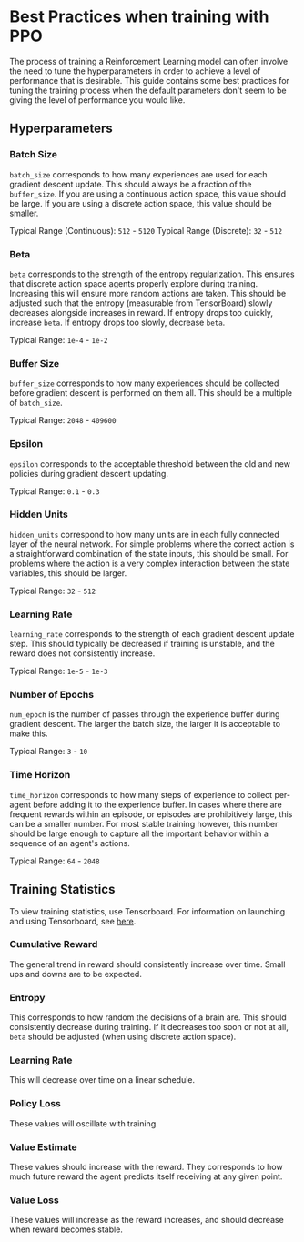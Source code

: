 # Best Practices when training with PPO

The process of training a Reinforcement Learning model can often involve the need to tune the hyperparameters in order to achieve 
a level of performance that is desirable. This guide contains some best practices for tuning the training process when the default
parameters don't seem to be giving the level of performance you would like.

## Hyperparameters

### Batch Size

`batch_size` corresponds to how many experiences are used for each gradient descent update. This should always be a fraction
of the `buffer_size`. If you are using a continuous action space, this value should be large. If you are using a discrete action space, this value should be smaller. 

Typical Range (Continuous): `512` - `5120`
Typical Range (Discrete): `32` - `512`


### Beta

`beta` corresponds to the strength of the entropy regularization. This ensures that discrete action space agents properly
explore during training. Increasing this will ensure more random actions are taken. This should be adjusted such that 
the entropy (measurable from TensorBoard) slowly decreases alongside increases in reward. If entropy drops too quickly,
increase `beta`. If entropy drops too slowly, decrease `beta`.

Typical Range: `1e-4` - `1e-2`

### Buffer Size

`buffer_size` corresponds to how many experiences should be collected before gradient descent is performed on them all.
This should be a multiple of `batch_size`. 

Typical Range: `2048` - `409600`

### Epsilon

`epsilon` corresponds to the acceptable threshold between the old and new policies during gradient descent updating.

Typical Range: `0.1` - `0.3`

### Hidden Units

`hidden_units` correspond to how many units are in each fully connected layer of the neural network. For simple problems
where the correct action is a straightforward combination of the state inputs, this should be small. For problems where
the action is a very complex interaction between the state variables, this should be larger.

Typical Range: `32` - `512`

### Learning Rate

`learning_rate` corresponds to the strength of each gradient descent update step. This should typically be decreased if
training is unstable, and the reward does not consistently increase.

Typical Range: `1e-5` - `1e-3`

### Number of Epochs

`num_epoch` is the number of passes through the experience buffer during gradient descent. The larger the batch size, the
larger it is acceptable to make this.

Typical Range: `3` - `10`

### Time Horizon

`time_horizon` corresponds to how many steps of experience to collect per-agent before adding it to the experience buffer.
In cases where there are frequent rewards within an episode, or episodes are prohibitively large, this can be a smaller number.
For most stable training however, this number should be large enough to capture all the important behavior within a sequence of 
an agent's actions.

Typical Range: `64` - `2048`

## Training Statistics

To view training statistics, use Tensorboard. For information on launching and using Tensorboard, see [here](../Getting-Started-with-Balance-Ball.md#observing-training-progress).

### Cumulative Reward

The general trend in reward should consistently increase over time. Small ups and downs are to be expected.

### Entropy

This corresponds to how random the decisions of a brain are. This should consistently decrease during training. If it decreases 
too soon or not at all, `beta` should be adjusted (when using discrete action space).

### Learning Rate

This will decrease over time on a linear schedule.

### Policy Loss

These values will oscillate with training.

### Value Estimate

These values should increase with the reward. They corresponds to how much future reward the agent predicts itself receiving at 
any given point.

### Value Loss

These values will increase as the reward increases, and should decrease when reward becomes stable.

